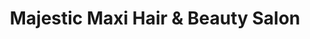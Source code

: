 ---
title: "Majestic Maxi Hair & Beauty Salon"
url: /bury-st-edmunds/majestic-maxi-hair-and-beauty-salon/
shop: hairdresser
---